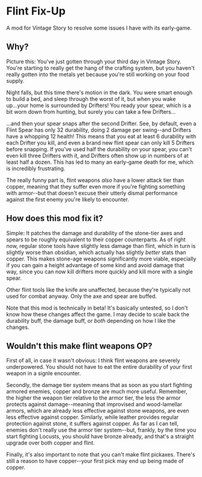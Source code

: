 # Flint Fix-Up
A mod for Vintage Story to resolve some issues I have with its early-game.

## Why?
Picture this: You've just gotten through your third day in Vintage Story. You're starting to really get the hang of the crafting system, but you haven't really gotten into the metals yet because you're still working on your food supply.

Night falls, but this time there's motion in the dark. You were smart enough to build a bed, and sleep through the worst of it, but when you wake up...your home is surrounded by Drifters! You ready your spear, which is a bit worn down from hunting, but surely you can take a few Drifters...

...and then your spear snaps after the second Drifter. See, by default, even a Flint Spear has only 32 durability, doing 2 damage per swing--and Drifters have a whopping 12 health! This means that you eat at least 6 durability with each Drifter you kill, and even a brand new flint spear can only kill 5 Drifters before snapping. If you've used half the durability on your spear, you can't even kill three Drifters with it, and Drifters often show up in numbers of at least half a dozen. This has led to many an early-game death for me, which is incredibly frustrating.

The really funny part is, flint weapons *also* have a lower attack tier than copper, meaning that they suffer even more if you're fighting something with armor--but that doesn't excuse their utterly dismal performance against the first enemy you're likely to encounter.

## How does this mod fix it?
Simple: It patches the damage and durability of the stone-tier axes and spears to be roughly equivalent to their copper counterparts. As of right now, regular stone tools have slightly less damage than flint, which in turn is slightly worse than obsidian, which actually has slightly *better* stats than copper. This makes stone-age weapons significantly more viable, especially if you can gain a height advantage of some kind and avoid damage that way, since you can now kill drifters more quickly and kill more with a single spear.

Other flint tools like the knife are unaffected, because they're typically not used for combat anyway. Only the axe and spear are buffed. 

Note that this mod is technically in beta! It's basically untested, so I don't know how these changes affect the game. I may decide to scale back the durability buff, the damage buff, or *both* depending on how I like the changes.

## Wouldn't this make flint weapons OP?
First of all, in case it wasn't obvious: I think flint weapons are severely underpowered. You should not have to eat the entire durability of your first weapon in a signle encounter.

Secondly, the damage tier system means that as soon as you start fighting armored enemies, copper and bronze are much more useful. Remember, the higher the weapon tier relative to the armor tier, the less the armor protects against damage--meaning that improvised and wood-lamellar armors, which are already less effective against stone weapons, are even less effective against copper. Similarly, while leather provides regular protection against stone, it suffers against copper. As far as I can tell, enemies don't really use the armor tier system--but, frankly, by the time you start fighting Locusts, you should have bronze already, and that's a straight upgrade over both copper and flint.

Finally, it's also important to note that you can't make flint pickaxes. There's still a reason to have copper--your first pick may end up being made of copper.